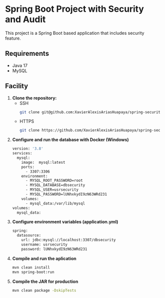 # Spring Boot Project with Security and Audit

This project is a Spring Boot based application that includes security feature.

## Requirements

- Java 17
- MySQL

## Facility

1. **Clone the repository:**
   - SSH
      ```bash
      git clone git@github.com:XavierAlexisAriasHuapaya/spring-security.git
   - HTTPS
      ```bash
      git clone https://github.com/XavierAlexisAriasHuapaya/spring-security.git
2. **Configure and run the database with Docker (Windows)**
    ```bash
    version: '3.8'
    services:
      mysql:
        image:  mysql:latest
        ports:
          - 3307:3306
        environment:
          - MYSQL_ROOT_PASSWORD=root
          - MYSQL_DATABASE=dbsecurity
          - MYSQL_USER=usrsecurity
          - MYSQL_PASSWORD=lUNhxkydI9zN63WRd231
        volumes:
          - mysql_data:/var/lib/mysql
    volumes:
      mysql_data:

3. **Configure environment variables (application.yml)**
   ```bash
   spring:
     datasource:
       url: jdbc:mysql://localhost:3307/dbsecurity
       username: usrsecurity
       password: lUNhxkydI9zN63WRd231
4. **Compile and run the aplication**
   ```bash
   mvn clean install
   mvn spring-boot:run
5. **Compile the JAR for production**
   ```bash
   mvn clean package -DskipTests